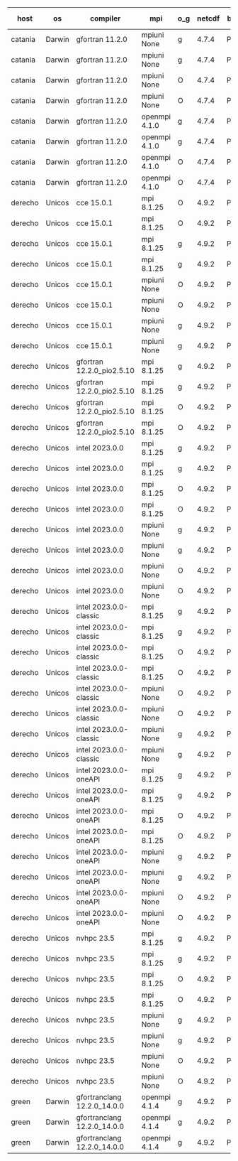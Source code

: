 

| host     | os       | compiler                              | mpi                      | o_g        | netcdf        | build       | u_pass          | u_fail          | s_pass            | s_fail            | e_pass             | e_fail             | nuopc_pass       | nuopc_fail       | artifacts link          |
|----------|----------|---------------------------------------|--------------------------|------------|---------------|-------------|-----------------|-----------------|-------------------|-------------------|--------------------|--------------------|------------------|------------------|-------------------------|
| catania | Darwin | gfortran 11.2.0 | mpiuni None  | g | 4.7.4  | PASS | 12430 | 0 | 8 | 0 | 44 | 0 | None | None | <a href="https://github.com/esmf-org/esmf-test-artifacts/tree/7a2eb99b63e36cb887d0dce1fc7e7c784660a5da/fix_darwin_gfortranclang_openmpi_preload/gfortran/11.2.0/g/mpiuni/None" target="_blank">7a2eb99</a> | 
| catania | Darwin | gfortran 11.2.0 | mpiuni None  | g | 4.7.4  | PASS | 12430 | 0 | 8 | 0 | 44 | 0 | None | None | <a href="https://github.com/esmf-org/esmf-test-artifacts/tree/f8f631ce79a8b3c62bdc23b0c002583810d9f4b1/fix_darwin_gfortranclang_openmpi_preload/gfortran/11.2.0/g/mpiuni/None" target="_blank">f8f631c</a> | 
| catania | Darwin | gfortran 11.2.0 | mpiuni None  | O | 4.7.4  | PASS | 12430 | 0 | 8 | 0 | 44 | 0 | None | None | <a href="https://github.com/esmf-org/esmf-test-artifacts/tree/731ece363e029dab8c6edcd6f2fd2085b7da3455/fix_darwin_gfortranclang_openmpi_preload/gfortran/11.2.0/O/mpiuni/None" target="_blank">731ece3</a> | 
| catania | Darwin | gfortran 11.2.0 | mpiuni None  | O | 4.7.4  | PASS | 12430 | 0 | 8 | 0 | 44 | 0 | None | None | <a href="https://github.com/esmf-org/esmf-test-artifacts/tree/ac8bd05ac3ebfdbff4470b94681a9047e4f6cc56/fix_darwin_gfortranclang_openmpi_preload/gfortran/11.2.0/O/mpiuni/None" target="_blank">ac8bd05</a> | 
| catania | Darwin | gfortran 11.2.0 | openmpi 4.1.0  | g | 4.7.4  | PASS | 14095 | 3 | 49 | 0 | 81 | 0 | 47 | 0 | <a href="https://github.com/esmf-org/esmf-test-artifacts/tree/46d47b7a63e6c1a8ca662b361c4dd937c72fc4e6/fix_darwin_gfortranclang_openmpi_preload/gfortran/11.2.0/g/openmpi/4.1.0" target="_blank">46d47b7</a> | 
| catania | Darwin | gfortran 11.2.0 | openmpi 4.1.0  | g | 4.7.4  | PASS | 14095 | 3 | 49 | 0 | 81 | 0 | 47 | 0 | <a href="https://github.com/esmf-org/esmf-test-artifacts/tree/c7f07237eac85ecdcfc1be0cc4e090e8190e3e77/fix_darwin_gfortranclang_openmpi_preload/gfortran/11.2.0/g/openmpi/4.1.0" target="_blank">c7f0723</a> | 
| catania | Darwin | gfortran 11.2.0 | openmpi 4.1.0  | O | 4.7.4  | PASS | 14095 | 3 | 49 | 0 | 81 | 0 | 47 | 0 | <a href="https://github.com/esmf-org/esmf-test-artifacts/tree/8c473e132823eef40f3d020d76e46b2c52242290/fix_darwin_gfortranclang_openmpi_preload/gfortran/11.2.0/O/openmpi/4.1.0" target="_blank">8c473e1</a> | 
| catania | Darwin | gfortran 11.2.0 | openmpi 4.1.0  | O | 4.7.4  | PASS | 14095 | 3 | 49 | 0 | 81 | 0 | 47 | 0 | <a href="https://github.com/esmf-org/esmf-test-artifacts/tree/10c50236b9f8fb851c17f28a93d65258bacab13e/fix_darwin_gfortranclang_openmpi_preload/gfortran/11.2.0/O/openmpi/4.1.0" target="_blank">10c5023</a> | 
| derecho | Unicos | cce 15.0.1 | mpi 8.1.25  | O | 4.9.2  | PASS | 14019 | 79 | 49 | 0 | 81 | 0 | 47 | 0 | <a href="https://github.com/esmf-org/esmf-test-artifacts/tree/abac1547ae8b3ea0135a72347f22dc58c768b1b3/fix_darwin_gfortranclang_openmpi_preload/cce/15.0.1/O/mpi/8.1.25" target="_blank">abac154</a> | 
| derecho | Unicos | cce 15.0.1 | mpi 8.1.25  | O | 4.9.2  | PASS | 14019 | 79 | 49 | 0 | 81 | 0 | 47 | 0 | <a href="https://github.com/esmf-org/esmf-test-artifacts/tree/60318438cd3d587af048b7a226eede458fc7b95c/fix_darwin_gfortranclang_openmpi_preload/cce/15.0.1/O/mpi/8.1.25" target="_blank">6031843</a> | 
| derecho | Unicos | cce 15.0.1 | mpi 8.1.25  | g | 4.9.2  | PASS | 14022 | 76 | 49 | 0 | 81 | 0 | 47 | 0 | <a href="https://github.com/esmf-org/esmf-test-artifacts/tree/e6ba5ab61d968ec68e64a7a174cb9a5da6a03644/fix_darwin_gfortranclang_openmpi_preload/cce/15.0.1/g/mpi/8.1.25" target="_blank">e6ba5ab</a> | 
| derecho | Unicos | cce 15.0.1 | mpi 8.1.25  | g | 4.9.2  | PASS | 14022 | 76 | 49 | 0 | 81 | 0 | 47 | 0 | <a href="https://github.com/esmf-org/esmf-test-artifacts/tree/bf0549843740274ff364c87ce3c2803951e1cb4e/fix_darwin_gfortranclang_openmpi_preload/cce/15.0.1/g/mpi/8.1.25" target="_blank">bf05498</a> | 
| derecho | Unicos | cce 15.0.1 | mpiuni None  | O | 4.9.2  | PASS | 12352 | 78 | 8 | 0 | 44 | 0 | None | None | <a href="https://github.com/esmf-org/esmf-test-artifacts/tree/af4ea28c924b802bcab69adb6ca0792ccc227585/fix_darwin_gfortranclang_openmpi_preload/cce/15.0.1/O/mpiuni/None" target="_blank">af4ea28</a> | 
| derecho | Unicos | cce 15.0.1 | mpiuni None  | O | 4.9.2  | PASS | 12352 | 78 | 8 | 0 | 44 | 0 | None | None | <a href="https://github.com/esmf-org/esmf-test-artifacts/tree/bd0852feb0c4be10861be95494dd02f58b22d3e5/fix_darwin_gfortranclang_openmpi_preload/cce/15.0.1/O/mpiuni/None" target="_blank">bd0852f</a> | 
| derecho | Unicos | cce 15.0.1 | mpiuni None  | g | 4.9.2  | PASS | 12354 | 76 | 8 | 0 | 44 | 0 | None | None | <a href="https://github.com/esmf-org/esmf-test-artifacts/tree/5462dc58ecfa8349bf884c4813e6c621296d0a67/fix_darwin_gfortranclang_openmpi_preload/cce/15.0.1/g/mpiuni/None" target="_blank">5462dc5</a> | 
| derecho | Unicos | cce 15.0.1 | mpiuni None  | g | 4.9.2  | PASS | 12354 | 76 | 8 | 0 | 44 | 0 | None | None | <a href="https://github.com/esmf-org/esmf-test-artifacts/tree/66f68984d0fbb268eadda9528b86dbfe40de6a0d/fix_darwin_gfortranclang_openmpi_preload/cce/15.0.1/g/mpiuni/None" target="_blank">66f6898</a> | 
| derecho | Unicos | gfortran 12.2.0_pio2.5.10 | mpi 8.1.25  | g | 4.9.2  | PASS | 14098 | 0 | 49 | 0 | 81 | 0 | 47 | 0 | <a href="https://github.com/esmf-org/esmf-test-artifacts/tree/158466a81bbc879e564ad6ce46fcde270f5c308b/fix_darwin_gfortranclang_openmpi_preload/gfortran/12.2.0_pio2.5.10/g/mpi/8.1.25" target="_blank">158466a</a> | 
| derecho | Unicos | gfortran 12.2.0_pio2.5.10 | mpi 8.1.25  | g | 4.9.2  | PASS | 14098 | 0 | 49 | 0 | 81 | 0 | 47 | 0 | <a href="https://github.com/esmf-org/esmf-test-artifacts/tree/b282b8ce7b3f5b334ba722a644c7bf9921ed9bb8/fix_darwin_gfortranclang_openmpi_preload/gfortran/12.2.0_pio2.5.10/g/mpi/8.1.25" target="_blank">b282b8c</a> | 
| derecho | Unicos | gfortran 12.2.0_pio2.5.10 | mpi 8.1.25  | O | 4.9.2  | PASS | 14098 | 0 | 49 | 0 | 81 | 0 | 47 | 0 | <a href="https://github.com/esmf-org/esmf-test-artifacts/tree/8d66ef22446f58f57c80f22f48a2e2210683ab7a/fix_darwin_gfortranclang_openmpi_preload/gfortran/12.2.0_pio2.5.10/O/mpi/8.1.25" target="_blank">8d66ef2</a> | 
| derecho | Unicos | gfortran 12.2.0_pio2.5.10 | mpi 8.1.25  | O | 4.9.2  | PASS | 14098 | 0 | 49 | 0 | 81 | 0 | 47 | 0 | <a href="https://github.com/esmf-org/esmf-test-artifacts/tree/7527b4c22263cf2bdfc8d0138f08a9bcf673d6c4/fix_darwin_gfortranclang_openmpi_preload/gfortran/12.2.0_pio2.5.10/O/mpi/8.1.25" target="_blank">7527b4c</a> | 
| derecho | Unicos | intel 2023.0.0 | mpi 8.1.25  | g | 4.9.2  | PASS | 14098 | 0 | 49 | 0 | 81 | 0 | 47 | 0 | <a href="https://github.com/esmf-org/esmf-test-artifacts/tree/03f25f0bdc3652170c1aa55dcb53169c3fa8f9b7/fix_darwin_gfortranclang_openmpi_preload/intel/2023.0.0/g/mpi/8.1.25" target="_blank">03f25f0</a> | 
| derecho | Unicos | intel 2023.0.0 | mpi 8.1.25  | g | 4.9.2  | PASS | 14098 | 0 | 49 | 0 | 81 | 0 | 47 | 0 | <a href="https://github.com/esmf-org/esmf-test-artifacts/tree/4e910fe58cd21a5add455ee9d667a257412b482e/fix_darwin_gfortranclang_openmpi_preload/intel/2023.0.0/g/mpi/8.1.25" target="_blank">4e910fe</a> | 
| derecho | Unicos | intel 2023.0.0 | mpi 8.1.25  | O | 4.9.2  | PASS | 14098 | 0 | 49 | 0 | 81 | 0 | 47 | 0 | <a href="https://github.com/esmf-org/esmf-test-artifacts/tree/4acbca1cd114ed6fc0fd73d9357dfea6246d2291/fix_darwin_gfortranclang_openmpi_preload/intel/2023.0.0/O/mpi/8.1.25" target="_blank">4acbca1</a> | 
| derecho | Unicos | intel 2023.0.0 | mpi 8.1.25  | O | 4.9.2  | PASS | 14098 | 0 | 49 | 0 | 81 | 0 | 47 | 0 | <a href="https://github.com/esmf-org/esmf-test-artifacts/tree/03f08a5d313250e8b7d6c40118f71584ebd3e7de/fix_darwin_gfortranclang_openmpi_preload/intel/2023.0.0/O/mpi/8.1.25" target="_blank">03f08a5</a> | 
| derecho | Unicos | intel 2023.0.0 | mpiuni None  | g | 4.9.2  | PASS | 12430 | 0 | 8 | 0 | 44 | 0 | None | None | <a href="https://github.com/esmf-org/esmf-test-artifacts/tree/8dd8d96cc74ccb208a4bcd0266ab5427b18b6378/fix_darwin_gfortranclang_openmpi_preload/intel/2023.0.0/g/mpiuni/None" target="_blank">8dd8d96</a> | 
| derecho | Unicos | intel 2023.0.0 | mpiuni None  | g | 4.9.2  | PASS | 12430 | 0 | 8 | 0 | 44 | 0 | None | None | <a href="https://github.com/esmf-org/esmf-test-artifacts/tree/990d0d9cd624879dd0e50c5750ec1aaefe20150b/fix_darwin_gfortranclang_openmpi_preload/intel/2023.0.0/g/mpiuni/None" target="_blank">990d0d9</a> | 
| derecho | Unicos | intel 2023.0.0 | mpiuni None  | O | 4.9.2  | PASS | 12430 | 0 | 8 | 0 | 44 | 0 | None | None | <a href="https://github.com/esmf-org/esmf-test-artifacts/tree/318edc1c708374eceefe1ff1091a9311e74acbb9/fix_darwin_gfortranclang_openmpi_preload/intel/2023.0.0/O/mpiuni/None" target="_blank">318edc1</a> | 
| derecho | Unicos | intel 2023.0.0 | mpiuni None  | O | 4.9.2  | PASS | 12430 | 0 | 8 | 0 | 44 | 0 | None | None | <a href="https://github.com/esmf-org/esmf-test-artifacts/tree/90059e4d6fb4ac752a97f58c81506dd90299f959/fix_darwin_gfortranclang_openmpi_preload/intel/2023.0.0/O/mpiuni/None" target="_blank">90059e4</a> | 
| derecho | Unicos | intel 2023.0.0-classic | mpi 8.1.25  | g | 4.9.2  | PASS | 14098 | 0 | 49 | 0 | 81 | 0 | 47 | 0 | <a href="https://github.com/esmf-org/esmf-test-artifacts/tree/de22f625da08c2ec21d067f4e8a2c5ffd4344a9c/fix_darwin_gfortranclang_openmpi_preload/intel/2023.0.0-classic/g/mpi/8.1.25" target="_blank">de22f62</a> | 
| derecho | Unicos | intel 2023.0.0-classic | mpi 8.1.25  | g | 4.9.2  | PASS | 14098 | 0 | 49 | 0 | 81 | 0 | 47 | 0 | <a href="https://github.com/esmf-org/esmf-test-artifacts/tree/f9f1d1379bb8eb283512cd3c75d53c607bfdf0b4/fix_darwin_gfortranclang_openmpi_preload/intel/2023.0.0-classic/g/mpi/8.1.25" target="_blank">f9f1d13</a> | 
| derecho | Unicos | intel 2023.0.0-classic | mpi 8.1.25  | O | 4.9.2  | PASS | 14098 | 0 | 49 | 0 | 81 | 0 | 47 | 0 | <a href="https://github.com/esmf-org/esmf-test-artifacts/tree/cef2ff5d176c7396084942a2eef4a0e9cb3f9941/fix_darwin_gfortranclang_openmpi_preload/intel/2023.0.0-classic/O/mpi/8.1.25" target="_blank">cef2ff5</a> | 
| derecho | Unicos | intel 2023.0.0-classic | mpi 8.1.25  | O | 4.9.2  | PASS | 14098 | 0 | 49 | 0 | 81 | 0 | 47 | 0 | <a href="https://github.com/esmf-org/esmf-test-artifacts/tree/17f6322d636962c5e3359257c17c3f1aef5528f7/fix_darwin_gfortranclang_openmpi_preload/intel/2023.0.0-classic/O/mpi/8.1.25" target="_blank">17f6322</a> | 
| derecho | Unicos | intel 2023.0.0-classic | mpiuni None  | O | 4.9.2  | PASS | 12430 | 0 | 8 | 0 | 44 | 0 | None | None | <a href="https://github.com/esmf-org/esmf-test-artifacts/tree/a80e50a7cc7796615c61352807e496fa0bc95edf/fix_darwin_gfortranclang_openmpi_preload/intel/2023.0.0-classic/O/mpiuni/None" target="_blank">a80e50a</a> | 
| derecho | Unicos | intel 2023.0.0-classic | mpiuni None  | O | 4.9.2  | PASS | 12430 | 0 | 8 | 0 | 44 | 0 | None | None | <a href="https://github.com/esmf-org/esmf-test-artifacts/tree/735c0d42bb3d398461f1186c10977e5c4b8a6444/fix_darwin_gfortranclang_openmpi_preload/intel/2023.0.0-classic/O/mpiuni/None" target="_blank">735c0d4</a> | 
| derecho | Unicos | intel 2023.0.0-classic | mpiuni None  | g | 4.9.2  | PASS | 12430 | 0 | 8 | 0 | 44 | 0 | None | None | <a href="https://github.com/esmf-org/esmf-test-artifacts/tree/411847456b639eed5489936384290f7bc2d6359d/fix_darwin_gfortranclang_openmpi_preload/intel/2023.0.0-classic/g/mpiuni/None" target="_blank">4118474</a> | 
| derecho | Unicos | intel 2023.0.0-classic | mpiuni None  | g | 4.9.2  | PASS | 12430 | 0 | 8 | 0 | 44 | 0 | None | None | <a href="https://github.com/esmf-org/esmf-test-artifacts/tree/85abd04319da953829d8f1bbd65e94513ac433e7/fix_darwin_gfortranclang_openmpi_preload/intel/2023.0.0-classic/g/mpiuni/None" target="_blank">85abd04</a> | 
| derecho | Unicos | intel 2023.0.0-oneAPI | mpi 8.1.25  | g | 4.9.2  | PASS | 14098 | 0 | 49 | 0 | 81 | 0 | 46 | 1 | <a href="https://github.com/esmf-org/esmf-test-artifacts/tree/907f4dfaa6ed99a6024f81064ffe61097308513c/fix_darwin_gfortranclang_openmpi_preload/intel/2023.0.0-oneAPI/g/mpi/8.1.25" target="_blank">907f4df</a> | 
| derecho | Unicos | intel 2023.0.0-oneAPI | mpi 8.1.25  | g | 4.9.2  | PASS | 14098 | 0 | 49 | 0 | 81 | 0 | 47 | 0 | <a href="https://github.com/esmf-org/esmf-test-artifacts/tree/0cd2452befbf8252f5f18e235ef1ec7b4e9a9da1/fix_darwin_gfortranclang_openmpi_preload/intel/2023.0.0-oneAPI/g/mpi/8.1.25" target="_blank">0cd2452</a> | 
| derecho | Unicos | intel 2023.0.0-oneAPI | mpi 8.1.25  | O | 4.9.2  | PASS | 14098 | 0 | 48 | 1 | 81 | 0 | 37 | 10 | <a href="https://github.com/esmf-org/esmf-test-artifacts/tree/7782672b392b24f791c57ce6d82ccedfdfca5300/fix_darwin_gfortranclang_openmpi_preload/intel/2023.0.0-oneAPI/O/mpi/8.1.25" target="_blank">7782672</a> | 
| derecho | Unicos | intel 2023.0.0-oneAPI | mpi 8.1.25  | O | 4.9.2  | PASS | 14098 | 0 | 48 | 1 | 81 | 0 | 37 | 10 | <a href="https://github.com/esmf-org/esmf-test-artifacts/tree/46c1325f22772cfeadb292c80c84057d7adffbc0/fix_darwin_gfortranclang_openmpi_preload/intel/2023.0.0-oneAPI/O/mpi/8.1.25" target="_blank">46c1325</a> | 
| derecho | Unicos | intel 2023.0.0-oneAPI | mpiuni None  | g | 4.9.2  | PASS | 12430 | 0 | 8 | 0 | 44 | 0 | None | None | <a href="https://github.com/esmf-org/esmf-test-artifacts/tree/5c59a8cd0aefc505ca5b8cf59d4a38a5b88017da/fix_darwin_gfortranclang_openmpi_preload/intel/2023.0.0-oneAPI/g/mpiuni/None" target="_blank">5c59a8c</a> | 
| derecho | Unicos | intel 2023.0.0-oneAPI | mpiuni None  | g | 4.9.2  | PASS | 12430 | 0 | 8 | 0 | 44 | 0 | None | None | <a href="https://github.com/esmf-org/esmf-test-artifacts/tree/776deef525f3059b95e10a81abb9fba257e31a0a/fix_darwin_gfortranclang_openmpi_preload/intel/2023.0.0-oneAPI/g/mpiuni/None" target="_blank">776deef</a> | 
| derecho | Unicos | intel 2023.0.0-oneAPI | mpiuni None  | O | 4.9.2  | PASS | 12430 | 0 | 8 | 0 | 44 | 0 | None | None | <a href="https://github.com/esmf-org/esmf-test-artifacts/tree/dd406453c018d5f71bf5cfe20f922e48296e8ac0/fix_darwin_gfortranclang_openmpi_preload/intel/2023.0.0-oneAPI/O/mpiuni/None" target="_blank">dd40645</a> | 
| derecho | Unicos | intel 2023.0.0-oneAPI | mpiuni None  | O | 4.9.2  | PASS | 12430 | 0 | 8 | 0 | 44 | 0 | None | None | <a href="https://github.com/esmf-org/esmf-test-artifacts/tree/7dd71b5c351dba66436533776b4a8de48fb61e69/fix_darwin_gfortranclang_openmpi_preload/intel/2023.0.0-oneAPI/O/mpiuni/None" target="_blank">7dd71b5</a> | 
| derecho | Unicos | nvhpc 23.5 | mpi 8.1.25  | g | 4.9.2  | PASS | 14098 | 0 | 49 | 0 | 81 | 0 | 47 | 0 | <a href="https://github.com/esmf-org/esmf-test-artifacts/tree/2c02f1c0b8fe39c16b30c4ed012c8bbfd30c45f4/fix_darwin_gfortranclang_openmpi_preload/nvhpc/23.5/g/mpi/8.1.25" target="_blank">2c02f1c</a> | 
| derecho | Unicos | nvhpc 23.5 | mpi 8.1.25  | g | 4.9.2  | PASS | 14098 | 0 | 49 | 0 | 81 | 0 | 47 | 0 | <a href="https://github.com/esmf-org/esmf-test-artifacts/tree/c8f9a229239916e21ffd79e051cc1206cdddc894/fix_darwin_gfortranclang_openmpi_preload/nvhpc/23.5/g/mpi/8.1.25" target="_blank">c8f9a22</a> | 
| derecho | Unicos | nvhpc 23.5 | mpi 8.1.25  | O | 4.9.2  | PASS | 14098 | 0 | 49 | 0 | 81 | 0 | 47 | 0 | <a href="https://github.com/esmf-org/esmf-test-artifacts/tree/eb5884d8c1773c7d755daf2d7773c88be52f49f8/fix_darwin_gfortranclang_openmpi_preload/nvhpc/23.5/O/mpi/8.1.25" target="_blank">eb5884d</a> | 
| derecho | Unicos | nvhpc 23.5 | mpi 8.1.25  | O | 4.9.2  | PASS | 14098 | 0 | 49 | 0 | 81 | 0 | 47 | 0 | <a href="https://github.com/esmf-org/esmf-test-artifacts/tree/a9e7cc66d83a4fd828c4565f44dbfd78f7b0122e/fix_darwin_gfortranclang_openmpi_preload/nvhpc/23.5/O/mpi/8.1.25" target="_blank">a9e7cc6</a> | 
| derecho | Unicos | nvhpc 23.5 | mpiuni None  | g | 4.9.2  | PASS | 12430 | 0 | 8 | 0 | 44 | 0 | None | None | <a href="https://github.com/esmf-org/esmf-test-artifacts/tree/82908e56056eb6feb56cfef32376078e9e3db2be/fix_darwin_gfortranclang_openmpi_preload/nvhpc/23.5/g/mpiuni/None" target="_blank">82908e5</a> | 
| derecho | Unicos | nvhpc 23.5 | mpiuni None  | g | 4.9.2  | PASS | 12430 | 0 | 8 | 0 | 44 | 0 | None | None | <a href="https://github.com/esmf-org/esmf-test-artifacts/tree/a608666ff496a011333de630ff7a3a5ecad5d536/fix_darwin_gfortranclang_openmpi_preload/nvhpc/23.5/g/mpiuni/None" target="_blank">a608666</a> | 
| derecho | Unicos | nvhpc 23.5 | mpiuni None  | O | 4.9.2  | PASS | 12362 | 68 | 8 | 0 | 44 | 0 | None | None | <a href="https://github.com/esmf-org/esmf-test-artifacts/tree/ff9fef8ccf3abfaa0a43b0f8519b02dba9455bf3/fix_darwin_gfortranclang_openmpi_preload/nvhpc/23.5/O/mpiuni/None" target="_blank">ff9fef8</a> | 
| derecho | Unicos | nvhpc 23.5 | mpiuni None  | O | 4.9.2  | PASS | 12430 | 0 | 8 | 0 | 44 | 0 | None | None | <a href="https://github.com/esmf-org/esmf-test-artifacts/tree/9b0ce8ddd82e89e7a58be3524c7b5772dbced14e/fix_darwin_gfortranclang_openmpi_preload/nvhpc/23.5/O/mpiuni/None" target="_blank">9b0ce8d</a> | 
| green | Darwin | gfortranclang 12.2.0_14.0.0 | openmpi 4.1.4  | g | 4.9.2  | PASS | 14098 | 0 | 49 | 0 | 81 | 0 | 44 | 3 | <a href="https://github.com/esmf-org/esmf-test-artifacts/tree/b8177ab007908e8219df0532a7453e0b17c229d7/fix_darwin_gfortranclang_openmpi_preload/gfortranclang/12.2.0_14.0.0/g/openmpi/4.1.4" target="_blank">b8177ab</a> | 
| green | Darwin | gfortranclang 12.2.0_14.0.0 | openmpi 4.1.4  | g | 4.9.2  | PASS | 14098 | 0 | 49 | 0 | 81 | 0 | 44 | 3 | <a href="https://github.com/esmf-org/esmf-test-artifacts/tree/a8e7d868600377e488440a2d033ad0c598883ef0/fix_darwin_gfortranclang_openmpi_preload/gfortranclang/12.2.0_14.0.0/g/openmpi/4.1.4" target="_blank">a8e7d86</a> | 
| green | Darwin | gfortranclang 12.2.0_14.0.0 | openmpi 4.1.4  | g | 4.9.2  | PASS | 14098 | 0 | 49 | 0 | 81 | 0 | 44 | 3 | <a href="https://github.com/esmf-org/esmf-test-artifacts/tree/6d026c0a0d999808914d4efa69551b497bab1ef4/fix_darwin_gfortranclang_openmpi_preload/gfortranclang/12.2.0_14.0.0/g/openmpi/4.1.4" target="_blank">6d026c0</a> | 
